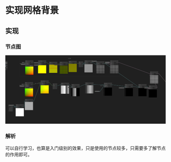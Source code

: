 # 实现网格背景

## 实现

### 节点图
![alt text](static/gridbackground.png)

### 解析

可以自行学习，也算是入门级别的效果，只是使用的节点较多，只需要多了解节点的作用即可。